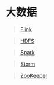 # 大数据
> [Flink](Flink.md)

> [HDFS](HDFS.md)

> [Spark](Spark.md)

> [Storm](Storm.md)

> [ZooKeeper](ZooKeeper.md)